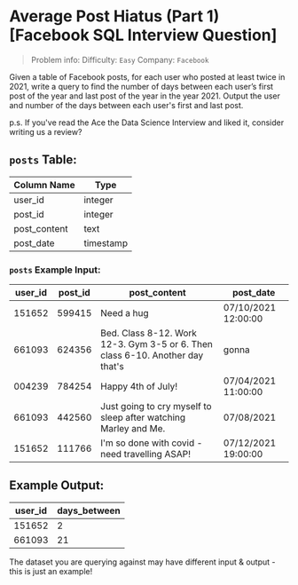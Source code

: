 # Average Post Hiatus (Part 1) [Facebook SQL Interview Question]

> Problem info:
> Difficulty: `Easy`
> Company: `Facebook`

Given a table of Facebook posts, for each user who posted at least twice in 2021, write a query to find the number of days between each user’s first post of the year and last post of the year in the year 2021. Output the user and number of the days between each user's first and last post.

p.s. If you've read the Ace the Data Science Interview and liked it, consider writing us a review?

## `posts` Table:

| Column Name | Type |
| --- | --- |
| user_id | integer |
| post_id | integer |
| post_content | text |
| post_date | timestamp |

### `posts` Example Input:

| user_id | post_id | post_content | post_date |
| --- | --- | --- | --- |
| 151652 | 599415 | Need a hug | 07/10/2021 12:00:00 |
661093 | 624356 | Bed. Class 8-12. Work 12-3. Gym 3-5 or 6. Then class 6-10. Another day that's | gonna  |fly by. I miss my girlfriend | 07/29/2021 13:00:00 |
| 004239 | 784254 | Happy 4th of July! | 07/04/2021 11:00:00 |
661093 | 442560 | Just going to cry myself to sleep after watching Marley and Me. | 07/08/2021 | 14:00:00 |
| 151652 | 111766 | I'm so done with covid - need travelling ASAP! | 07/12/2021 19:00:00 |

## Example Output:

| user_id | days_between |
| --- | --- |
| 151652 | 2 |
| 661093 | 21 |

The dataset you are querying against may have different input & output - this is just an example!